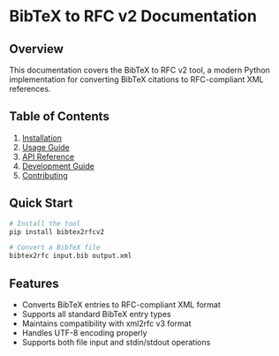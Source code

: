 # BibTeX to RFC v2 Documentation

## Overview
This documentation covers the BibTeX to RFC v2 tool, a modern Python implementation for converting BibTeX citations to RFC-compliant XML references.

## Table of Contents
1. [Installation](installation.md)
2. [Usage Guide](usage.md)
3. [API Reference](api.md)
4. [Development Guide](development.md)
5. [Contributing](contributing.md)

## Quick Start
```bash
# Install the tool
pip install bibtex2rfcv2

# Convert a BibTeX file
bibtex2rfc input.bib output.xml
```

## Features
- Converts BibTeX entries to RFC-compliant XML format
- Supports all standard BibTeX entry types
- Maintains compatibility with xml2rfc v3 format
- Handles UTF-8 encoding properly
- Supports both file input and stdin/stdout operations 